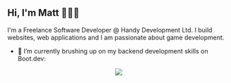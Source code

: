 ## Hi, I'm Matt 👋👨‍💻

I'm a Freelance Software Developer @ Handy Development Ltd. I build websites, web applications and I am passionate about game development.

- 🌱 I’m currently brushing up on my backend development skills on Boot.dev:
<p align="center">
  <img src="https://api.boot.dev/v1/users/public/abf58d88-403b-4211-a671-f7a1dbcbd77a/thumbnail" >
</p>

<!--
**HandMatt/HandMatt** is a ✨ _special_ ✨ repository because its `README.md` (this file) appears on your GitHub profile.

Here are some ideas to get you started:

- 🔭 I’m currently working on ...
- 🌱 I’m currently learning ...
- 👯 I’m looking to collaborate on ...
- 🤔 I’m looking for help with ...
- 💬 Ask me about ...
- 📫 How to reach me: ...
- 😄 Pronouns: ...
- ⚡ Fun fact: ...
-->

